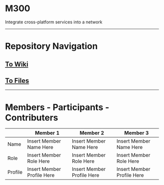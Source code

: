 # M300
Integrate cross-platform services into a network

---

# Repository Navigation

## [To Wiki]()

## [To Files]()

---

# Members - Participants - Contributers

|         | Member 1                   | Member 2                   | Member 3                   |
|---------|----------------------------|----------------------------|----------------------------|
| Name    | Insert Member Name Here    | Insert Member Name Here    | Insert Member Name Here    |
| Role    | Insert Member Role Here    | Insert Member Role Here    | Insert Member Role Here    |
| Profile | Insert Member Profile Here | Insert Member Profile Here | Insert Member Profile Here |
